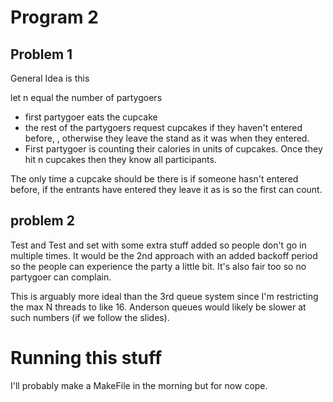 # Program 2 

## Problem 1 
General Idea is this 

let n equal the number of partygoers
- first partygoer eats the cupcake
- the rest of the partygoers request cupcakes if they haven't entered before,  , 
otherwise they leave the stand as it was when they entered. 
- First partygoer is counting their calories in units of cupcakes. Once they hit n cupcakes then they know all participants. 

The only time a cupcake should be there is if someone hasn't entered before, if the entrants have entered they leave it as is so the first can count. 


## problem 2 
Test and Test and set with some extra stuff added so people don't go in multiple times. 
It would be the 2nd approach with an added backoff period so the people can experience the party a little bit. It's also fair too so no partygoer can complain.

This is arguably more ideal than the 3rd queue system since I'm restricting the max N threads to like 16. Anderson queues would likely be slower at such numbers (if we follow the slides).

# Running this stuff
I'll probably make a MakeFile in the morning but for now cope.
